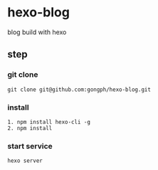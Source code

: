 # hexo-blog
blog build with hexo

## step

### git clone
```
git clone git@github.com:gongph/hexo-blog.git
```


### install
```
1. npm install hexo-cli -g
2. npm install
```

### start service
```
hexo server
```
